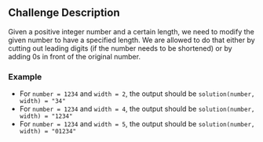 ## Challenge Description

Given a positive integer number and a certain length, we need to modify the given number to have a specified length. We are allowed to do that either by cutting out leading digits (if the number needs to be shortened) or by adding 0s in front of the original number.

### Example

- For `number = 1234` and `width = 2`, the output should be
`solution(number, width) = "34"`
- For `number = 1234` and `width = 4`, the output should be
`solution(number, width) = "1234"`
- For `number = 1234` and `width = 5`, the output should be
`solution(number, width) = "01234"`